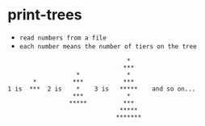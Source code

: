 # print-trees

- `read numbers from a file`
- `each number means the number of tiers on the tree`
```
                                 *
                                ***
                   *             *
       *          ***           ***      
1 is  ***  2 is    *    3 is   *****    and so on...
                  ***            *
                 *****          ***
                               *****
                              *******
```
